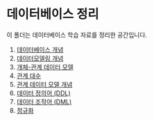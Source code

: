 # 데이터베이스 정리
이 폴더는 데이터베이스 학습 자료를 정리한 공간입니다.

1. [데이터베이스 개념](https://github.com/skcy1515/Study-Log/blob/main/CS%20%EC%A7%80%EC%8B%9D/%EB%8D%B0%EC%9D%B4%ED%84%B0%EB%B2%A0%EC%9D%B4%EC%8A%A4/%EB%8D%B0%EC%9D%B4%ED%84%B0%EB%B2%A0%EC%9D%B4%EC%8A%A4%20%EA%B0%9C%EB%85%90.md)
2. [데이터모델링 개념](https://github.com/skcy1515/Study-Log/blob/main/CS%20%EC%A7%80%EC%8B%9D/%EB%8D%B0%EC%9D%B4%ED%84%B0%EB%B2%A0%EC%9D%B4%EC%8A%A4/%EB%8D%B0%EC%9D%B4%ED%84%B0%EB%AA%A8%EB%8D%B8%EB%A7%81%20%EA%B0%9C%EB%85%90.md)
3. [개체-관계 데이터 모델](https://github.com/skcy1515/Study-Log/blob/main/CS%20%EC%A7%80%EC%8B%9D/%EB%8D%B0%EC%9D%B4%ED%84%B0%EB%B2%A0%EC%9D%B4%EC%8A%A4/%EA%B0%9C%EC%B2%B4-%EA%B4%80%EA%B3%84%20%EB%8D%B0%EC%9D%B4%ED%84%B0%20%EB%AA%A8%EB%8D%B8.md)
4. [관계 대수](https://github.com/skcy1515/Study-Log/blob/main/CS%20%EC%A7%80%EC%8B%9D/%EB%8D%B0%EC%9D%B4%ED%84%B0%EB%B2%A0%EC%9D%B4%EC%8A%A4/%EA%B4%80%EA%B3%84%EB%8C%80%EC%88%98.md)
5. [관계 데이터 모델 개념](https://github.com/skcy1515/Study-Log/blob/main/CS%20%EC%A7%80%EC%8B%9D/%EB%8D%B0%EC%9D%B4%ED%84%B0%EB%B2%A0%EC%9D%B4%EC%8A%A4/%EA%B4%80%EA%B3%84%20%EB%8D%B0%EC%9D%B4%ED%84%B0%20%EB%AA%A8%EB%8D%B8%20%EA%B0%9C%EB%85%90.md)
6. [데이터 정의어 (DDL)](https://github.com/skcy1515/Study-Log/blob/main/CS%20%EC%A7%80%EC%8B%9D/%EB%8D%B0%EC%9D%B4%ED%84%B0%EB%B2%A0%EC%9D%B4%EC%8A%A4/%EB%8D%B0%EC%9D%B4%ED%84%B0%20%EC%A0%95%EC%9D%98%EC%96%B4%20(DDL).md)
7. [데이터 조작어 (DML)](https://github.com/skcy1515/Study-Log/blob/main/CS%20%EC%A7%80%EC%8B%9D/%EB%8D%B0%EC%9D%B4%ED%84%B0%EB%B2%A0%EC%9D%B4%EC%8A%A4/%EB%8D%B0%EC%9D%B4%ED%84%B0%20%EC%A1%B0%EC%9E%91%EC%96%B4%20(DML).md)
8. [정규화](https://github.com/skcy1515/Study-Log/blob/main/CS%20%EC%A7%80%EC%8B%9D/%EB%8D%B0%EC%9D%B4%ED%84%B0%EB%B2%A0%EC%9D%B4%EC%8A%A4/%EC%A0%95%EA%B7%9C%ED%99%94.md)
